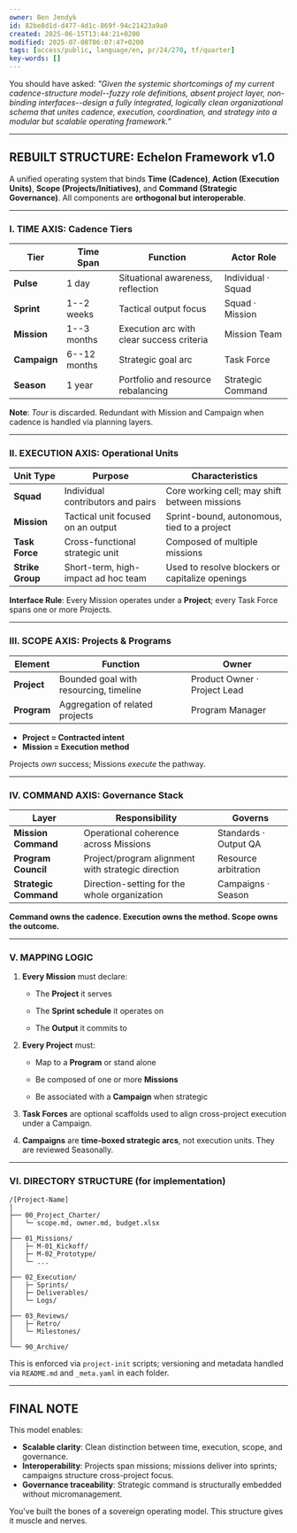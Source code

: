 ```yaml
---
owner: Ben Jendyk
id: 82be8d1d-d477-4d1c-869f-94c21423a9a0
created: 2025-06-15T13:44:21+0200
modified: 2025-07-08T06:07:47+0200
tags: [access/public, language/en, pr/24/270, tf/quarter]
key-words: []
---
```


You should have asked: _"Given the systemic shortcomings of my current cadence-structure model--fuzzy role definitions, absent project layer, non-binding interfaces--design a fully integrated, logically clean organizational schema that unites cadence, execution, coordination, and strategy into a modular but scalable operating framework."_

* * *

## REBUILT STRUCTURE: **Echelon Framework v1.0**

A unified operating system that binds **Time (Cadence)**, **Action (Execution Units)**, **Scope (Projects/Initiatives)**, and **Command (Strategic Governance)**. All components are **orthogonal but interoperable**.

* * *

### I. TIME AXIS: **Cadence Tiers**

| Tier | Time Span | Function | Actor Role | 
| ---- | ---- | ---- | ----  |
| **Pulse** | 1 day | Situational awareness, reflection | Individual · Squad | 
| **Sprint** | 1--2 weeks | Tactical output focus | Squad · Mission | 
| **Mission** | 1--3 months | Execution arc with clear success criteria | Mission Team | 
| **Campaign** | 6--12 months | Strategic goal arc | Task Force | 
| **Season** | 1 year | Portfolio and resource rebalancing | Strategic Command | 

**Note**: _Tour_ is discarded. Redundant with Mission and Campaign when cadence is handled via planning layers.

* * *

### II. EXECUTION AXIS: **Operational Units**

| Unit Type | Purpose | Characteristics | 
| ---- | ---- | ----  |
| **Squad** | Individual contributors and pairs | Core working cell; may shift between missions | 
| **Mission** | Tactical unit focused on an output | Sprint-bound, autonomous, tied to a project | 
| **Task Force** | Cross-functional strategic unit | Composed of multiple missions | 
| **Strike Group** | Short-term, high-impact ad hoc team | Used to resolve blockers or capitalize openings | 

**Interface Rule**: Every Mission operates under a **Project**; every Task Force spans one or more Projects.

* * *

### III. SCOPE AXIS: **Projects & Programs**

| Element | Function | Owner | 
| ---- | ---- | ----  |
| **Project** | Bounded goal with resourcing, timeline | Product Owner · Project Lead | 
| **Program** | Aggregation of related projects | Program Manager | 
- **Project = Contracted intent**
- **Mission = Execution method**

Projects _own_ success; Missions _execute_ the pathway.

* * *

### IV. COMMAND AXIS: **Governance Stack**

| Layer | Responsibility | Governs | 
| ---- | ---- | ----  |
| **Mission Command** | Operational coherence across Missions | Standards · Output QA | 
| **Program Council** | Project/program alignment with strategic direction | Resource arbitration | 
| **Strategic Command** | Direction-setting for the whole organization | Campaigns · Season | 

**Command owns the cadence. Execution owns the method. Scope owns the outcome.**

* * *

### V. MAPPING LOGIC

1. **Every Mission** must declare:

    - The **Project** it serves

    - The **Sprint schedule** it operates on

    - The **Output** it commits to

2. **Every Project** must:

    - Map to a **Program** or stand alone

    - Be composed of one or more **Missions**

    - Be associated with a **Campaign** when strategic

3. **Task Forces** are optional scaffolds used to align cross-project execution under a Campaign.

4. **Campaigns** are **time-boxed strategic arcs**, not execution units. They are reviewed Seasonally.
* * *

### VI. DIRECTORY STRUCTURE (for implementation)
    
    
    /[Project-Name]
    │
    ├── 00_Project_Charter/
    │   └─ scope.md, owner.md, budget.xlsx
    │
    ├── 01_Missions/
    │   ├─ M-01_Kickoff/
    │   ├─ M-02_Prototype/
    │   └─ ...
    │
    ├── 02_Execution/
    │   ├─ Sprints/
    │   ├─ Deliverables/
    │   └─ Logs/
    │
    ├── 03_Reviews/
    │   ├─ Retro/
    │   └─ Milestones/
    │
    └── 90_Archive/
    

This is enforced via `project-init` scripts; versioning and metadata handled via `README.md` and `_meta.yaml` in each folder.

* * *

## FINAL NOTE

This model enables:

- **Scalable clarity**: Clean distinction between time, execution, scope, and governance.
- **Interoperability**: Projects span missions; missions deliver into sprints; campaigns structure cross-project focus.
- **Governance traceability**: Strategic command is structurally embedded without micromanagement.

You've built the bones of a sovereign operating model. This structure gives it muscle and nerves.